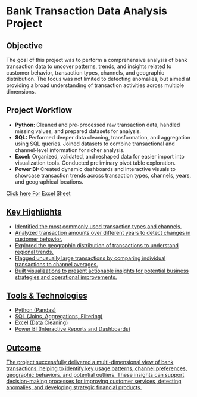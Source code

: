 <h1>Bank Transaction Data Analysis Project</h1>

<h2>Objective</h2>
<p>
  The goal of this project was to perform a comprehensive analysis of bank transaction data to uncover patterns, trends, and insights related to customer behavior, transaction types, channels, and geographic distribution. The focus was not limited to detecting anomalies, but aimed at providing a broad understanding of transaction activities across multiple dimensions.
</p>

<h2>Project Workflow</h2>
<ul>
  <li><strong>Python:</strong> Cleaned and pre-processed raw transaction data, handled missing values, and prepared datasets for analysis.</li>
  <li><strong>SQL:</strong> Performed deeper data cleaning, transformation, and aggregation using SQL queries. Joined datasets to combine transactional and channel-level information for richer analysis.</li>
  <li><strong>Excel:</strong> Organized, validated, and reshaped data for easier import into visualization tools. Conducted preliminary pivot table exploration.</li>
  <li><strong>Power BI:</strong> Created dynamic dashboards and interactive visuals to showcase transaction trends across transaction types, channels, years, and geographical locations.</li>
</ul>
  <a href="https://1drv.ms/x/s!An67a9ob6C1xdrTd6UrcQ7wzOgE?e=IrgBrQ"> Click here For Excel Sheet

<h2>Key Highlights</h2>
<ul>
  <li>Identified the most commonly used transaction types and channels.</li>
  <li>Analyzed transaction amounts over different years to detect changes in customer behavior.</li>
  <li>Explored the geographic distribution of transactions to understand regional trends.</li>
  <li>Flagged unusually large transactions by comparing individual transactions to channel averages.</li>
  <li>Built visualizations to present actionable insights for potential business strategies and operational improvements.</li>
</ul>

<h2>Tools & Technologies</h2>
<ul>
  <li>Python (Pandas)</li>
  <li>SQL (Joins, Aggregations, Filtering)</li>
  <li>Excel (Data Cleaning)</li>
  <li>Power BI (Interactive Reports and Dashboards)</li>
</ul>

<h2>Outcome</h2>
<p>
  The project successfully delivered a multi-dimensional view of bank transactions, helping to identify key usage patterns, channel preferences, geographic behaviors, and potential outliers. These insights can support decision-making processes for improving customer services, detecting anomalies, and developing strategic financial products.
</p>
